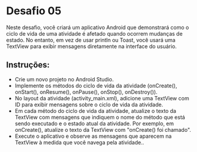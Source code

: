 # Desafio 05
Neste desafio, você criará um aplicativo Android que demonstrará como o ciclo de vida de uma atividade é afetado quando ocorrem mudanças de estado. No entanto, em vez de usar println ou Toast, você usará uma TextView para exibir mensagens diretamente na interface do usuário.

## Instruções:
- Crie um novo projeto no Android Studio.
- Implemente os métodos do ciclo de vida da atividade (onCreate(), onStart(), onResume(), onPause(), onStop(), onDestroy()).
- No layout da atividade (activity_main.xml), adicione uma TextView com ID para exibir mensagens sobre o ciclo de vida da atividade.
- Em cada método do ciclo de vida da atividade, atualize o texto da TextView com mensagens que indiquem o nome do método que está sendo executado e o estado atual da atividade. Por exemplo, em onCreate(), atualize o texto da TextView com "onCreate() foi chamado".
- Execute o aplicativo e observe as mensagens que aparecem na TextView à medida que você navega pela atividade..
